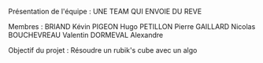 Présentation de l'équipe :
UNE TEAM QUI ENVOIE DU REVE

Membres :
BRIAND Kévin
PIGEON Hugo
PETILLON Pierre
GAILLARD Nicolas
BOUCHEVREAU Valentin
DORMEVAL Alexandre

Objectif du projet :
Résoudre un rubik's cube avec un algo